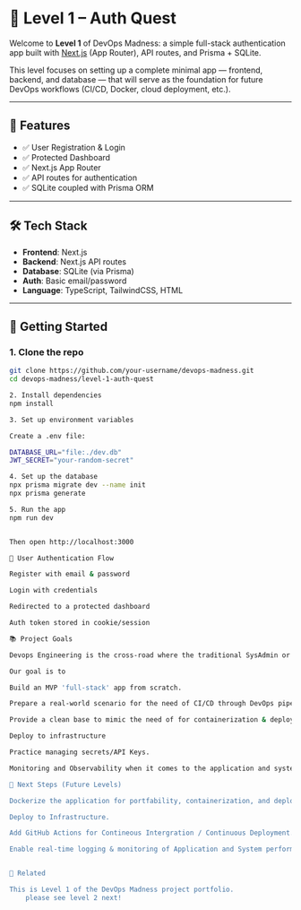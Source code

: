 # 🧩 Level 1 – Auth Quest

Welcome to **Level 1** of DevOps Madness: a simple full-stack authentication app built with [Next.js](https://nextjs.org/) (App Router), API routes, and Prisma + SQLite.


This level focuses on setting up a complete minimal app — frontend, backend, and database — that will serve as the foundation for future DevOps workflows (CI/CD, Docker, cloud deployment, etc.).

---

## 🚀 Features

- ✅ User Registration & Login
- ✅ Protected Dashboard
- ✅ Next.js App Router
- ✅ API routes for authentication
- ✅ SQLite coupled with Prisma ORM

---

## 🛠️ Tech Stack

- **Frontend**: Next.js 
- **Backend**: Next.js API routes
- **Database**: SQLite (via Prisma)
- **Auth**: Basic email/password
- **Language**: TypeScript, TailwindCSS, HTML

---

## 🧪 Getting Started

### 1. Clone the repo

```bash
git clone https://github.com/your-username/devops-madness.git
cd devops-madness/level-1-auth-quest

2. Install dependencies
npm install

3. Set up environment variables

Create a .env file:

DATABASE_URL="file:./dev.db"
JWT_SECRET="your-random-secret"

4. Set up the database
npx prisma migrate dev --name init
npx prisma generate

5. Run the app
npm run dev


Then open http://localhost:3000

👤 User Authentication Flow

Register with email & password

Login with credentials

Redirected to a protected dashboard

Auth token stored in cookie/session

📚 Project Goals

Devops Engineering is the cross-road where the traditional SysAdmin or System Engineer meet the needs of Software Development. In order to understand what might be required from a DevOps Engineer, we must understand how someone from the software development team approach or encounter a scenario for the needs of a 'devops' practices.

Our goal is to 

Build an MVP 'full-stack' app from scratch.

Prepare a real-world scenario for the need of CI/CD through DevOps pipelines.

Provide a clean base to mimic the need of for containerization & deployment.

Deploy to infrastructure

Practice managing secrets/API Keys.

Monitoring and Observability when it comes to the application and system's performance.

🧠 Next Steps (Future Levels)

Dockerize the application for portfability, containerization, and deployment purposes.

Deploy to Infrastructure.

Add GitHub Actions for Contineous Intergration / Continuous Deployment.

Enable real-time logging & monitoring of Application and System performance.


📂 Related

This is Level 1 of the DevOps Madness project portfolio.
    please see level 2 next!